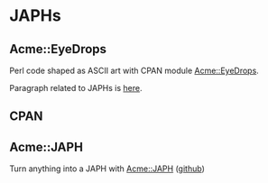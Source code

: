 # JAPHs

## Acme::EyeDrops

Perl code shaped as ASCII art with CPAN module [Acme::EyeDrops](https://metacpan.org/pod/Acme::EyeDrops).

Paragraph related to JAPHs is [here](https://metacpan.org/pod/Acme::EyeDrops#Just-another-Perl-hacker).

## CPAN

## Acme::JAPH
Turn anything into a JAPH with [Acme::JAPH](https://github.com/gitpan/Acme-JAPH) ([github](https://github.com/gitpan/Acme-JAPH))

